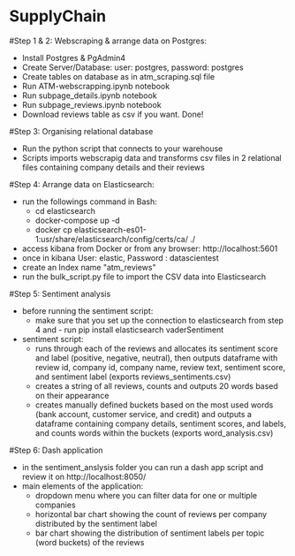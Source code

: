 # SupplyChain
#Step 1 & 2: Webscraping & arrange data on Postgres:
  - Install Postgres & PgAdmin4 
  - Create Server/Database: user: postgres, password: postgres
  - Create tables on database as in atm_scraping.sql file
  - Run ATM-webscrapping.ipynb notebook
  - Run subpage_details.ipynb notebook
  - Run subpage_reviews.ipynb notebook
  - Download reviews table as csv if you want. Done!

#Step 3: Organising relational database
  - Run the python script that connects to your warehouse
  - Scripts imports webscrapig data and transforms csv files in 2 relational files containing company details and their reviews

#Step 4: Arrange data on Elasticsearch: 
  - run the followings command in Bash:
    - cd elasticsearch
    - docker-compose up -d
    - docker cp elasticsearch-es01-1:usr/share/elasticsearch/config/certs/ca/ ./
  - access kibana from Docker or from any browser: http://localhost:5601
  - once in kibana User: elastic, Password : datascientest
  - create an Index name "atm_reviews"
  - run the bulk_script.py file to import the CSV data into Elasticsearch

#Step 5: Sentiment analysis
  - before running the sentiment script:
      - make sure that you set up the connection to elasticsearch from step 4 and - run pip install elasticsearch vaderSentiment 
  - sentiment script:
      - runs through each of the reviews and allocates its sentiment score and  label (positive, negative, neutral), then outputs dataframe with review id, company id, company name, review text, sentiment score, and sentiment label (exports reviews_sentiments.csv)
      - creates a string of all reviews, counts and outputs 20 words based on their appearance
      - creates manually defined buckets based on the most used words (bank account, customer service, and credit) and outputs a dataframe containing company details, sentiment scores, and labels, and counts words within the buckets (exports word_analysis.csv)
   
#Step 6: Dash application
  - in the sentiment_anslysis folder you can run a dash app script and review it on http://localhost:8050/ 
  - main elements of the application:
    - dropdown menu where you can filter data for one or multiple companies
    - horizontal bar chart showing the count of reviews per company distributed by the sentiment label
    - bar chart showing the distribution of sentiment labels per topic (word buckets) of the reviews 
  
